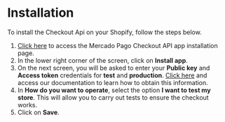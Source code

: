 # Installation

To install the Checkout Api on your Shopify, follow the steps below.

1. [Click here](https://apps.shopify.com/checkout-transparente-mp) to access the Mercado Pago Checkout API app installation page.
2. In the lower right corner of the screen, click on **Install app**.
3. On the next screen, you will be asked to enter your **Public key** and **Access token** credentials for **test** and **production**. [Click here](/developers/en/guides/additional-content/credentials/credentials) and access our documentation to learn how to obtain this information.
4. In **How do you want to operate**, select the option **I want to test my store**. This will allow you to carry out tests to ensure the checkout works.
5. Click on **Save**.